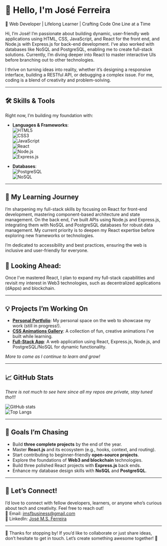 # 👋 Hello, I'm José Ferreira

🌟 Web Developer | Lifelong Learner | Crafting Code One Line at a Time

Hi, I’m José! I’m passionate about building dynamic, user-friendly web applications using HTML, CSS, JavaScript, and React for the front end, and Node.js with Express.js for back-end development. I’ve also worked with databases like NoSQL and PostgreSQL, enabling me to create full-stack solutions. Currently, I’m diving deeper into React to master interactive UIs before branching out to other technologies.

I thrive on turning ideas into reality, whether it’s designing a responsive interface, building a RESTful API, or debugging a complex issue. For me, coding is a blend of creativity and problem-solving.  

---

## 🛠️ Skills & Tools  
Right now, I’m building my foundation with:  
- **Languages & Frameworks**:  
  ![HTML5](https://img.shields.io/badge/HTML-E34F26?style=for-the-badge&logo=html5&logoColor=white)  
  ![CSS3](https://img.shields.io/badge/CSS-1572B6?style=for-the-badge&logo=css3&logoColor=white)  
  ![JavaScript](https://img.shields.io/badge/JavaScript-F7DF1E?style=for-the-badge&logo=javascript&logoColor=black)  
  ![React](https://img.shields.io/badge/React-61DAFB?style=for-the-badge&logo=react&logoColor=black)  
  ![Node.js](https://img.shields.io/badge/Node.js-339933?style=for-the-badge&logo=nodedotjs&logoColor=white)  
  ![Express.js](https://img.shields.io/badge/Express.js-000000?style=for-the-badge&logo=express&logoColor=white)  

- **Databases**:  
  ![PostgreSQL](https://img.shields.io/badge/PostgreSQL-4169E1?style=for-the-badge&logo=postgresql&logoColor=white)  
  ![NoSQL](https://img.shields.io/badge/NoSQL-4DB33D?style=for-the-badge&logo=mongodb&logoColor=white)

---

## 🌱 My Learning Journey  
I’m sharpening my full-stack skills by focusing on React for front-end development, mastering component-based architecture and state management. On the back end, I’ve built APIs using Node.js and Express.js, integrating them with NoSQL and PostgreSQL databases for robust data management. My current priority is to deepen my React expertise before exploring new frameworks or technologies.

I’m dedicated to accessibility and best practices, ensuring the web is inclusive and user-friendly for everyone.

## 🔮 Looking Ahead:
Once I’ve mastered React, I plan to expand my full-stack capabilities and revisit my interest in Web3 technologies, such as decentralized applications (dApps) and blockchain. 

---

## 💡 Projects I’m Working On  
- **[Personal Portfolio](#)**: My personal space on the web to showcase my work (still in progress!).  
- **[CSS Animations Gallery](#)**: A collection of fun, creative animations I’ve built while learning.
- **[Full-Stack App](#)**: A web application using React, Express.js, Node.js, and PostgreSQL/NoSQL for dynamic functionality.

*More to come as I continue to learn and grow!*  

---

## 📈 GitHub Stats

*There is not much to see here since all my repos are private, stay tuned tho!!!*  

![GitHub stats](https://github-readme-stats.vercel.app/api?username=x1nnas&show_icons=true&theme=tokyonight)  
![Top Langs](https://github-readme-stats.vercel.app/api/top-langs/?username=x1nnas&layout=compact&theme=tokyonight)  

---

## 🎯 Goals I’m Chasing  
- Build **three complete projects** by the end of the year.  
- Master **React.js** and its ecosystem (e.g., hooks, context, and routing).
- Start contributing to beginner-friendly **open-source projects**.  
- Explore the foundations of **Web3 and blockchain** technologies.
- Build three polished React projects with **Express.js** back ends.
- Enhance my database design skills with **NoSQL** and **PostgreSQL**.
---

## 💌 Let’s Connect!  
I’d love to connect with fellow developers, learners, or anyone who’s curious about tech and creativity. Feel free to reach out!  
📧 Email: [jmsfbusiness@gmail.com](mailto:jmsfbusiness@gmail.com)  
💼 LinkedIn: [José M.S. Ferreira](https://www.linkedin.com/in/jose-msferreira)  

---

👀 Thanks for stopping by! If you’d like to collaborate or just share ideas, don’t hesitate to get in touch. Let’s create something awesome together! 🚀  
